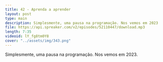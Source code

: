 ```yaml
---
title: 42 - Aprenda a aprender
layout: post
type: main
description: Simplesmente, uma pausa na programação. Nos vemos em 2023.
file: https://api.spreaker.com/v2/episodes/52110447/download.mp3
length: 7:35
videoid: lY_fg8tm0Y8
cover: "../assets/img/343.png"
---
```


Simplesmente, uma pausa na programação. Nos vemos em 2023.
